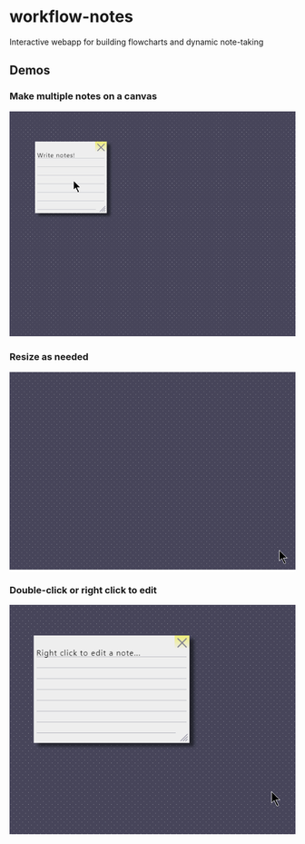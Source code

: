 # workflow-notes
Interactive webapp for building flowcharts and dynamic note-taking

## Demos
### Make multiple notes on a canvas
![Multi-note demonstration](notes.gif)

### Resize as needed
![Resize demo](resize.gif)

### Double-click or right click to edit
![Editing notes demo](edit.gif)